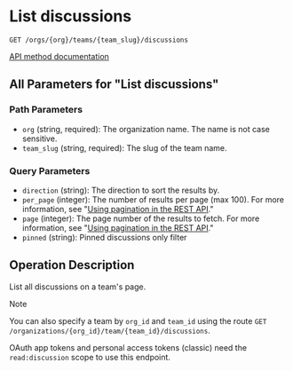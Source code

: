 # List discussions

`GET /orgs/{org}/teams/{team_slug}/discussions`

[API method documentation](https://docs.github.com/rest/teams/discussions#list-discussions)

## All Parameters for "List discussions"

### Path Parameters

- `org` (string, required): The organization name. The name is not case sensitive.
- `team_slug` (string, required): The slug of the team name.
### Query Parameters

- `direction` (string): The direction to sort the results by.
- `per_page` (integer): The number of results per page (max 100). For more information, see "[Using pagination in the REST API](https://docs.github.com/rest/using-the-rest-api/using-pagination-in-the-rest-api)."
- `page` (integer): The page number of the results to fetch. For more information, see "[Using pagination in the REST API](https://docs.github.com/rest/using-the-rest-api/using-pagination-in-the-rest-api)."
- `pinned` (string): Pinned discussions only filter

## Operation Description

List all discussions on a team's page.

> [!NOTE]
> You can also specify a team by `org_id` and `team_id` using the route `GET /organizations/{org_id}/team/{team_id}/discussions`.

OAuth app tokens and personal access tokens (classic) need the `read:discussion` scope to use this endpoint.
